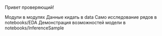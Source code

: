Привет проверяющий!

Модули в модулях
Данные кидать в data
Само исследование рядов в notebooks/EDA
Демонстрация возможностей модели в notebooks/InferenceSample
